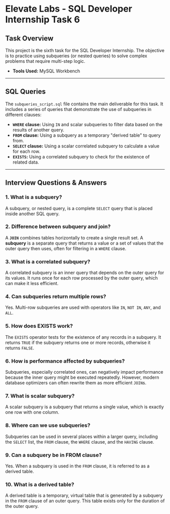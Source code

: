 # Elevate Labs - SQL Developer Internship Task 6

## Task Overview
This project is the sixth task for the SQL Developer Internship. The objective is to practice using subqueries (or nested queries) to solve complex problems that require multi-step logic.

- **Tools Used:** MySQL Workbench

---
## SQL Queries
The `subqueries_script.sql` file contains the main deliverable for this task. It includes a series of queries that demonstrate the use of subqueries in different clauses:
- **`WHERE` clause:** Using `IN` and scalar subqueries to filter data based on the results of another query.
- **`FROM` clause:** Using a subquery as a temporary "derived table" to query from.
- **`SELECT` clause:** Using a scalar correlated subquery to calculate a value for each row.
- **`EXISTS`:** Using a correlated subquery to check for the existence of related data.

---
## Interview Questions & Answers

### 1. What is a subquery?
A subquery, or nested query, is a complete `SELECT` query that is placed inside another SQL query.

### 2. Difference between subquery and join?
A **`JOIN`** combines tables horizontally to create a single result set. A **subquery** is a separate query that returns a value or a set of values that the outer query then uses, often for filtering in a `WHERE` clause.

### 3. What is a correlated subquery?
A correlated subquery is an inner query that depends on the outer query for its values. It runs once for each row processed by the outer query, which can make it less efficient.

### 4. Can subqueries return multiple rows?
Yes. Multi-row subqueries are used with operators like `IN`, `NOT IN`, `ANY`, and `ALL`.

### 5. How does EXISTS work?
The `EXISTS` operator tests for the existence of any records in a subquery. It returns `TRUE` if the subquery returns one or more records, otherwise it returns `FALSE`.

### 6. How is performance affected by subqueries?
Subqueries, especially correlated ones, can negatively impact performance because the inner query might be executed repeatedly. However, modern database optimizers can often rewrite them as more efficient `JOIN`s.

### 7. What is scalar subquery?
A scalar subquery is a subquery that returns a single value, which is exactly one row with one column.

### 8. Where can we use subqueries?
Subqueries can be used in several places within a larger query, including the `SELECT` list, the `FROM` clause, the `WHERE` clause, and the `HAVING` clause.

### 9. Can a subquery be in FROM clause?
Yes. When a subquery is used in the `FROM` clause, it is referred to as a derived table.

### 10. What is a derived table?
A derived table is a temporary, virtual table that is generated by a subquery in the `FROM` clause of an outer query. This table exists only for the duration of the outer query.
